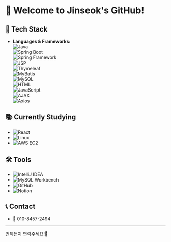 
# 👋 Welcome to Jinseok's GitHub!

## 🚀 Tech Stack

- **Languages & Frameworks:**  
  ![Java](https://img.shields.io/badge/Java-007396?style=for-the-badge&logo=java&logoColor=white)  
  ![Spring Boot](https://img.shields.io/badge/Spring_Boot-6DB33F?style=for-the-badge&logo=springboot&logoColor=white)  
  ![Spring Framework](https://img.shields.io/badge/Spring_Framework-6DB33F?style=for-the-badge&logo=spring&logoColor=white)  
  ![JSP](https://img.shields.io/badge/JSP-F7DF1E?style=for-the-badge&logo=java&logoColor=black)  
  ![Thymeleaf](https://img.shields.io/badge/Thymeleaf-003F34?style=for-the-badge&logo=thymeleaf&logoColor=white)  
  ![MyBatis](https://img.shields.io/badge/MyBatis-3C3C3C?style=for-the-badge&logo=mybatis&logoColor=white)  
  ![MySQL](https://img.shields.io/badge/MySQL-000000?style=for-the-badge&logo=mysql&logoColor=white)  
  ![HTML](https://img.shields.io/badge/HTML-E34F26?style=for-the-badge&logo=html5&logoColor=white)  
  ![JavaScript](https://img.shields.io/badge/JavaScript-F7DF1E?style=for-the-badge&logo=javascript&logoColor=black)  
  ![AJAX](https://img.shields.io/badge/AJAX-007ACC?style=for-the-badge&logo=ajax&logoColor=white)  
  ![Axios](https://img.shields.io/badge/Axios-5A29E3?style=for-the-badge&logo=axios&logoColor=white)  

## 📚 Currently Studying

- ![React](https://img.shields.io/badge/React-61DAFB?style=for-the-badge&logo=react&logoColor=black)  
- ![Linux](https://img.shields.io/badge/Linux-FCC624?style=for-the-badge&logo=linux&logoColor=black)  
- ![AWS EC2](https://img.shields.io/badge/AWS_EC2-FF9900?style=for-the-badge&logo=amazon-aws&logoColor=white)  

## 🛠️ Tools

- ![IntelliJ IDEA](https://img.shields.io/badge/IntelliJ_IDEA-000000?style=for-the-badge&logo=intellij-idea&logoColor=white)  
- ![MySQL Workbench](https://img.shields.io/badge/MySQL_Workbench-00618A?style=for-the-badge&logo=mysql&logoColor=white)  
- ![GitHub](https://img.shields.io/badge/GitHub-181717?style=for-the-badge&logo=github&logoColor=white)  
- ![Notion](https://img.shields.io/badge/Notion-000000?style=for-the-badge&logo=notion&logoColor=white)  

## 📞 Contact

- 📱 010-8457-2494

---

언제든지 연락주세요!🌟
